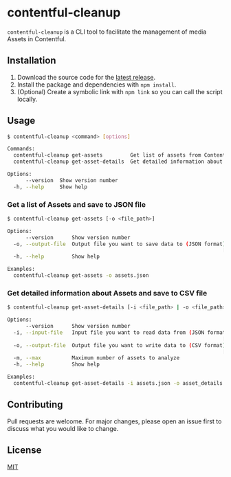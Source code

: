 # contentful-cleanup

`contentful-cleanup` is a CLI tool to facilitate the management of media Assets in Contentful.

## Installation

1. Download the source code for the [latest release](https://github.com/kstrongholte/contentful-cleanup/releases/latest).
2. Install the package and dependencies with `npm install`.
3. (Optional) Create a symbolic link with `npm link` so you can call the script locally.

## Usage
```bash
$ contentful-cleanup <command> [options]

Commands:
  contentful-cleanup get-assets         Get list of assets from Contentful space
  contentful-cleanup get-asset-details  Get detailed information about assets

Options:
      --version  Show version number                                   [boolean]
  -h, --help     Show help                                             [boolean]
```

### Get a list of Assets and save to JSON file
```bash
$ contentful-cleanup get-assets [-o <file_path>]

Options:
      --version      Show version number                               [boolean]
  -o, --output-file  Output file you want to save data to (JSON format)
                                                                      [required]
  -h, --help         Show help                                         [boolean]

Examples:
  contentful-cleanup get-assets -o assets.json
```

### Get detailed information about Assets and save to CSV file
```bash
$ contentful-cleanup get-asset-details [-i <file_path> | -o <file_path>]

Options:
      --version      Show version number                               [boolean]
  -i, --input-file   Input file you want to read data from (JSON format)
                                                                      [required]
  -o, --output-file  Output file you want to write data to (CSV format)
                                                                      [required]
  -m, --max          Maximum number of assets to analyze
  -h, --help         Show help                                         [boolean]

Examples:
  contentful-cleanup get-asset-details -i assets.json -o asset_details.json
```

## Contributing

Pull requests are welcome. For major changes, please open an issue first
to discuss what you would like to change.

## License

[MIT](https://choosealicense.com/licenses/mit/)

